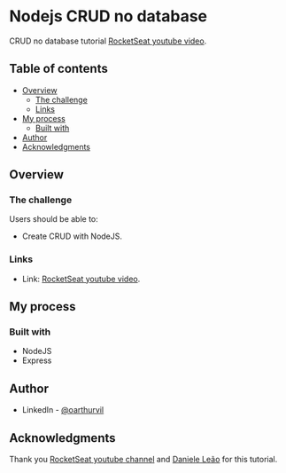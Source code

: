 # Nodejs CRUD no database

CRUD no database tutorial [RocketSeat youtube video](https://www.youtube.com/watch?v=fm4_EuCsQwg).


## Table of contents

- [Overview](#overview)
  - [The challenge](#the-challenge)
  - [Links](#links)
- [My process](#my-process)
  - [Built with](#built-with)
- [Author](#author)
- [Acknowledgments](#acknowledgments)

## Overview

### The challenge

Users should be able to:

- Create CRUD with NodeJS.


### Links

- Link: [RocketSeat youtube video](https://www.youtube.com/watch?v=fm4_EuCsQwg).


## My process

### Built with

- NodeJS
- Express


## Author

- LinkedIn - [@oarthurvil](www.linkedin.com/in/oarthurvil)


## Acknowledgments

Thank you [RocketSeat youtube channel](https://www.youtube.com/channel/UCSfwM5u0Kce6Cce8_S72olg) and [Daniele Leão](https://www.linkedin.com/in/danieleleaoevangelista/?originalSubdomain=br) for this tutorial.
